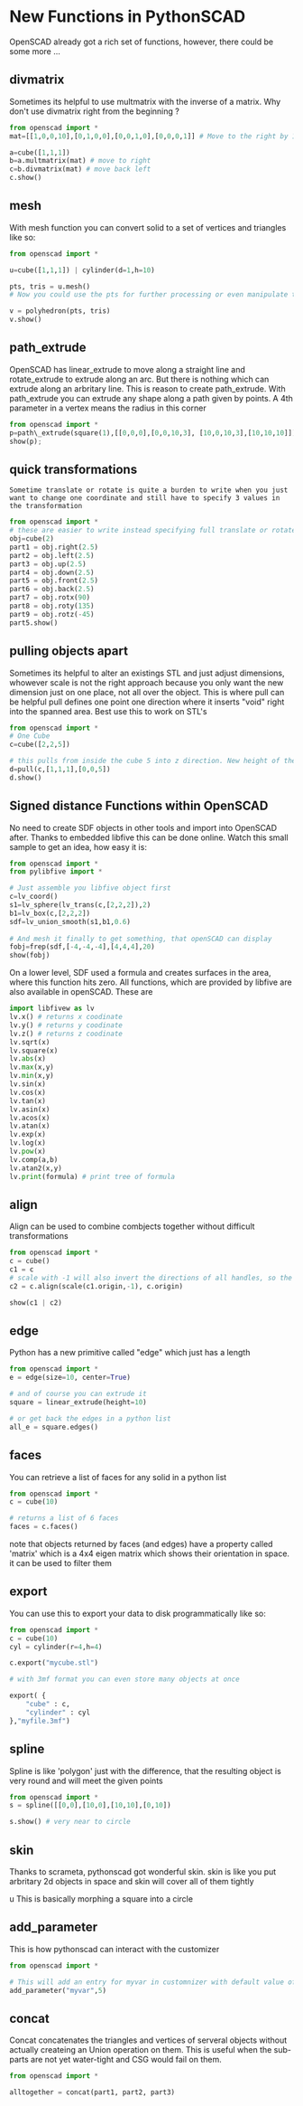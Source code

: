 # New Functions in PythonSCAD

OpenSCAD already got a rich set of functions, however, there
could be some more ...

## divmatrix
Sometimes its helpful to use multmatrix with the inverse of a matrix. Why don't use divmatrix right from the beginning ?

```py
from openscad import *
mat=[[1,0,0,10],[0,1,0,0],[0,0,1,0],[0,0,0,1]] # Move to the right by 10

a=cube([1,1,1])
b=a.multmatrix(mat) # move to right
c=b.divmatrix(mat) # move back left
c.show()
```

## mesh

With mesh function you can convert solid to a set of vertices and triangles like so:

```py
from openscad import *

u=cube([1,1,1]) | cylinder(d=1,h=10)

pts, tris = u.mesh()
# Now you could use the pts for further processing or even manipulate them and do this ...

v = polyhedron(pts, tris)
v.show()
```

## path\_extrude

OpenSCAD has linear\_extrude to move along a straight line and rotate\_extrude to extrude along an arc. But there is nothing which can extrude along an arbritary line.
This is reason to create path\_extrude. With path\_extrude you can extrude any shape along a path given by points. A 4th parameter in a vertex means the radius in this 
corner

```py
from openscad import *
p=path\_extrude(square(1),[[0,0,0],[0,0,10,3], [10,0,10,3],[10,10,10]]);
show(p);
```


## quick transformations
    Sometime translate or rotate is quite a burden to write when you just want to change one coordinate and still have to specify 3 values in the transformation

```py
from openscad import *
# these are easier to write instead specifying full translate or rotate
obj=cube(2)
part1 = obj.right(2.5)
part2 = obj.left(2.5)
part3 = obj.up(2.5)
part4 = obj.down(2.5)
part5 = obj.front(2.5)
part6 = obj.back(2.5)
part7 = obj.rotx(90)
part8 = obj.roty(135)
part9 = obj.rotz(-45)
part5.show()
```

## pulling objects apart
Sometimes its helpful to alter an existings STL and just adjust dimensions, whowever scale is not the right approach because you 
only want the new dimension just on one place, not all over the object. This is where pull can be helpful
pull defines one point one direction where it inserts  "void"  right into the spanned area. Best use this to work on STL's

```py
from openscad import *
# One Cube
c=cube([2,2,5])

# this pulls from inside the cube 5 into z direction. New height of the cube is 10.
d=pull(c,[1,1,1],[0,0,5])
d.show()
```


## Signed distance Functions within OpenSCAD

No need to create SDF objects in other tools and import into OpenSCAD after.
Thanks to embedded libfive this can be done online. Watch this small sample to get an idea, how easy it is:

```py
from openscad import *
from pylibfive import *

# Just assemble you libfive object first
c=lv_coord()
s1=lv_sphere(lv_trans(c,[2,2,2]),2)
b1=lv_box(c,[2,2,2])
sdf=lv_union_smooth(s1,b1,0.6)
  
# And mesh it finally to get something, that openSCAD can display
fobj=frep(sdf,[-4,-4,-4],[4,4,4],20)
show(fobj)
```

On a lower level, SDF used a formula and creates surfaces in the area, where this function hits zero.
All functions, which are provided by libfive are also available in openSCAD. These are

```py
import libfivew as lv
lv.x() # returns x coodinate
lv.y() # returns y coodinate
lv.z() # returns z coodinate
lv.sqrt(x)
lv.square(x)
lv.abs(x)
lv.max(x,y)
lv.min(x,y)
lv.sin(x)
lv.cos(x)
lv.tan(x)
lv.asin(x)
lv.acos(x)
lv.atan(x)
lv.exp(x)
lv.log(x)
lv.pow(x)
lv.comp(a,b)
lv.atan2(x,y)
lv.print(formula) # print tree of formula
```



## align

Align can be used to combine combjects together without difficult  transformations

```py
from openscad import *
c = cube()
c1 = c
# scale with -1 will also invert the directions of all handles, so the objects will be abutting instead of coincident
c2 = c.align(scale(c1.origin,-1), c.origin)

show(c1 | c2)
```

## edge

Python has a new primitive called "edge" which just has a length

```py
from openscad import *
e = edge(size=10, center=True)

# and of course you can extrude it
square = linear_extrude(height=10)

# or get back the edges in a python list
all_e = square.edges()

```

## faces

You can retrieve a list of faces for any solid in a python list

```py
from openscad import *
c = cube(10)

# returns a list of 6 faces
faces = c.faces()


```
note that objects returned by faces (and edges) have a property called 'matrix'  which is a 4x4 eigen matrix which shows their orientation in space.  it can be used to filter them

## export

You can use this to export your data to disk programmatically like so:

```py
from openscad import *
c = cube(10)
cyl = cylinder(r=4,h=4)

c.export("mycube.stl")

# with 3mf format you can even store many objects at once

export( {
    "cube" : c,
    "cylinder" : cyl
},"myfile.3mf")

```

## spline

Spline is like 'polygon'  just with the difference, that the resulting object is very round and will meet the given points

```py
from openscad import *
s = spline([[0,0],[10,0],[10,10],[0,10])

s.show() # very near to circle

```

## skin

Thanks to scrameta, pythonscad got wonderful skin.
skin is like you put arbritary 2d objects in space and skin will cover all of them tightly

u
This is basically morphing a square into a circle

## add\_parameter

This is how pythonscad can interact with the customizer


```py
from openscad import *

# This will add an entry for myvar in customnizer with default value of 5
add_parameter("myvar",5)

```

## concat

Concat concatenates the triangles and vertices of serveral objects without actually
createing an Union operation on them. This is useful when the sub-parts are not yet water-tight and CSG would fail on them.

```py
from openscad import *

alltogether = concat(part1, part2, part3)

```


